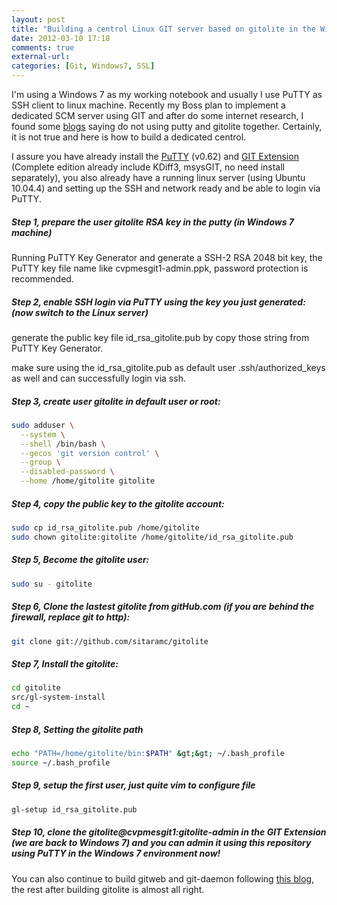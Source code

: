 ```yaml
---
layout: post
title: "Building a centrol Linux GIT server based on gitolite in the Windows 7 using PuTTY as Client"
date: 2012-03-10 17:18
comments: true
external-url:
categories: [Git, Windows7, SSL]
---
```

I'm using a Windows 7 as my working notebook and usually I use PuTTY as SSH client to linux machine. Recently my Boss plan to implement a dedicated SCM server using GIT and after do some internet research, I found some <a href="http://www.geekgumbo.com/2011/10/18/ssh-and-the-gitolite-installation-part-2/" target="_blank">blogs</a> saying do not using putty and gitolite together. Certainly, it is not true and here is how to build a dedicated centrol.<!--more-->

I assure you have already install the <a href="http://www.chiark.greenend.org.uk/%7Esgtatham/putty/download.html" target="_blank">PuTTY</a> (v0.62) and <a href="http://code.google.com/p/gitextensions/downloads/list" target="_blank">GIT Extension</a> (Complete edition already include KDiff3, msysGIT, no need install separately), you also already have a running linux server (using Ubuntu 10.04.4) and setting up the SSH and network ready and be able to login via PuTTY.

##### Step 1, prepare the user gitolite RSA key in the putty (in Windows 7 machine)

Running PuTTY Key Generator and generate a SSH-2 RSA 2048 bit key, the PuTTY key file name like cvpmesgit1-admin.ppk, password protection is recommended.

##### Step 2, enable SSH login via PuTTY using the key you just generated: (now switch to the Linux server)

generate the public key file id_rsa_gitolite.pub by copy those string from PuTTY Key Generator.

make sure using the id_rsa_gitolite.pub as default user .ssh/authorized_keys as well and can successfully login via ssh.

##### Step 3, create user gitolite in default user or root:

```bash
sudo adduser \
  --system \
  --shell /bin/bash \
  --gecos 'git version control' \
  --group \
  --disabled-password \
  --home /home/gitolite gitolite
```

##### Step 4, copy the public key to the gitolite account:

```bash
sudo cp id_rsa_gitolite.pub /home/gitolite
sudo chown gitolite:gitolite /home/gitolite/id_rsa_gitolite.pub
```

##### Step 5, Become the gitolite user:

```bash
sudo su - gitolite
```

##### Step 6, Clone the lastest gitolite from gitHub.com (if you are behind the firewall, replace git to http):

```bash
git clone git://github.com/sitaramc/gitolite
```

##### Step 7, Install the gitolite:

```bash
cd gitolite
src/gl-system-install
cd ~
```

##### Step 8, Setting the gitolite path

```bash
echo "PATH=/home/gitolite/bin:$PATH" &gt;&gt; ~/.bash_profile
source ~/.bash_profile
```

##### Step 9, setup the first user, just quite vim to configure file

```bash
gl-setup id_rsa_gitolite.pub
```

##### Step 10, clone the gitolite@cvpmesgit1:gitolite-admin in the GIT Extension (we are back to Windows 7) and you can admin it using this repository using PuTTY in the Windows 7 environment now!

You can also continue to build gitweb and git-daemon following <a href="http://computercamp.cdwilson.us/git-gitolite-git-daemon-gitweb-setup-on-ubunt" target="_blank">this blog</a>, the rest after building gitolite is almost all right.